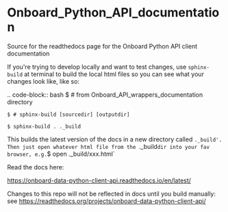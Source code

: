 # Onboard_Python_API_documentation

Source for the readthedocs page for the Onboard Python API client documentation

If you're trying to develop locally and want to test changes, use `sphinx-build` at terminal to build the local html files so you can see what your changes look like, like so: 

.. code-block:: bash
	$ # from Onboard_API_wrappers_documentation directory

	$ # sphinx-build [sourcedir] [outputdir]

	$ sphinx-build . ._build

This builds the latest version of the docs in a new directory called `._build'. Then just open whatever html file from the `._build` dir into your fav browser, e.g. `$ open ._build/xxx.html`

Read the docs here:

https://onboard-data-python-client-api.readthedocs.io/en/latest/

Changes to this repo will not be reflected in docs until you build manually: see https://readthedocs.org/projects/onboard-data-python-client-api/